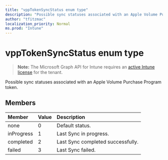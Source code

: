 ```yaml
---
title: "vppTokenSyncStatus enum type"
description: "Possible sync statuses associated with an Apple Volume Purchase Program token."
author: "tfitzmac"
localization_priority: Normal
ms.prod: "Intune"
---
```


# vppTokenSyncStatus enum type

> **Note:** The Microsoft Graph API for Intune requires an [active Intune license](https://go.microsoft.com/fwlink/?linkid=839381) for the tenant.

Possible sync statuses associated with an Apple Volume Purchase Program token.

## Members
|Member|Value|Description|
|:---|:---|:---|
|none|0|Default status.|
|inProgress|1|Last Sync in progress.|
|completed|2|Last Sync completed successfully.|
|failed|3|Last Sync failed.|



